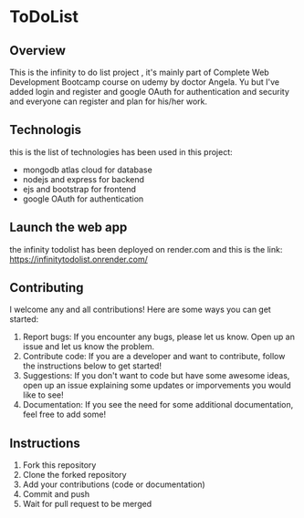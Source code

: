 # ToDoList

## Overview 
This is the infinity to do list project , it's mainly part of Complete Web Development Bootcamp course on udemy by doctor Angela. Yu but I've added login and register and google OAuth for authentication and security and everyone can register and plan for his/her work.

## Technologis
this is the list of technologies has been used in this project:
  * mongodb atlas cloud for database
  * nodejs and express for backend
  * ejs and bootstrap for frontend
  * google OAuth for authentication

## Launch the web app
the infinity todolist has been deployed on render.com and this is the link:
https://infinitytodolist.onrender.com/

## Contributing
I welcome any and all contributions! Here are some ways you can get started:
1. Report bugs: If you encounter any bugs, please let us know. Open up an issue and let us know the problem.
2. Contribute code: If you are a developer and want to contribute, follow the instructions below to get started!
3. Suggestions: If you don't want to code but have some awesome ideas, open up an issue explaining some updates or imporvements you would like to see!
4. Documentation: If you see the need for some additional documentation, feel free to add some!

## Instructions
1. Fork this repository
2. Clone the forked repository
3. Add your contributions (code or documentation)
4. Commit and push
5. Wait for pull request to be merged
